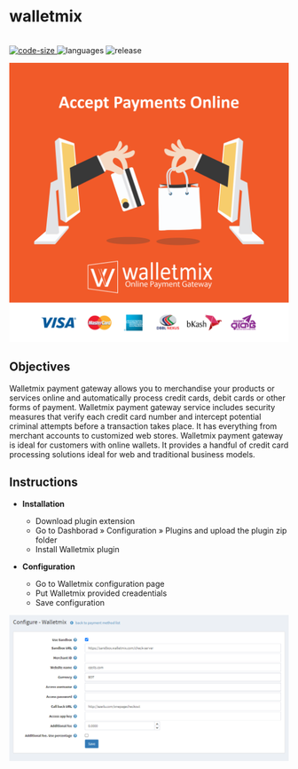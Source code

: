 # walletmix

<p align="left">
  <br>
  <a href="https://github.com/raihanM95/walletmix">
    <img src="https://img.shields.io/github/languages/code-size/raihanM95/walletmix" alt="code-size">
  </a>
  <a>
    <img src="https://img.shields.io/github/languages/count/raihanM95/walletmix" alt="languages">
  </a>
  <a>
    <img src="https://img.shields.io/github/release/raihanM95/walletmix" alt="release">
  </a>
</p>

<img src="documentation/payment-gateway.png" alt="Screen"/>


## Objectives
Walletmix payment gateway allows you to merchandise your products or services online and automatically process credit cards, debit cards or other forms of payment. Walletmix payment gateway service includes security measures that verify each credit card number and intercept potential criminal attempts before a transaction takes place. It has everything from merchant accounts to customized web stores. Walletmix payment gateway is ideal for customers with online wallets. It provides a handful of credit card processing solutions ideal for web and traditional business models.


## Instructions

+ **Installation**
    * Download plugin extension
    * Go to Dashborad » Configuration » Plugins and upload the plugin zip folder
    * Install Walletmix plugin
    
+ **Configuration**
    * Go to Walletmix configuration page
    * Put Walletmix provided creadentials
    * Save configuration

<img src="documentation/documentation.PNG" alt="Screen"/>
